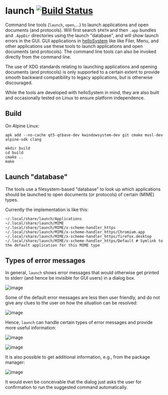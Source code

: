 # launch [![Build Status](https://api.cirrus-ci.com/github/helloSystem/launch.svg)](https://cirrus-ci.com/github/helloSystem/launch)

Command line tools (`launch`, `open`,...) to launch applications and open documents (and protocols). Will first search `$PATH` and then `.app` bundles and `.AppDir` directories using the launch "database", and will show launch errors in the GUI. GUI applications in [helloSystem](https://hellosystem.github.io/) like like Filer, Menu, and other applications use these tools to launch applications and open documents (and protocols). The command line tools can also be invoked directly from the command line.

The use of XDG standards relating to launching applications and opening documents (and protocols) is only supported to a certain extent to provide smooth backward compatibility to legacy applications, but is otherwise discouraged.

While the tools are developed with helloSystem in mind, they are also built and occasionally tested on Linux to ensure platform independence.

## Build

On Alpine Linux:

```
apk add --no-cache qt5-qtbase-dev kwindowsystem-dev git cmake musl-dev alpine-sdk clang
```

```shell
mkdir build
cd build
cmake ..
make
```

## Launch "database"

The tools use a filesystem-based "database" to look up which applications should be launched to open documents (or protocols) of certain (MIME) types.

Currently the implementation is like this:

```
~/.local/share/launch/Applications
~/.local/share/launch/MIME
~/.local/share/launch/MIME/x-scheme-handler_https
~/.local/share/launch/MIME/x-scheme-handler_https/Chromium.app
~/.local/share/launch/MIME/x-scheme-handler_https/firefox.desktop
~/.local/share/launch/MIME/x-scheme-handler_https/Default # Symlink to the default application for this MIME type
```

## Types of error messages

In general, `launch` shows error messages that would otherwise get printed to stderr (and hence be invisible for GUI users) in a dialog box.

![image](https://user-images.githubusercontent.com/2480569/96336678-be08b780-1081-11eb-8665-32eee927f231.png)

Some of the default error messages are less then user friendly, and do not give any clues to the user on how the situation can be resolved:

![image](https://user-images.githubusercontent.com/2480569/96020556-84039f80-0e4e-11eb-9a43-dd21b28e209b.png)

Hence, `launch` can handle certain types of error messages and provide more useful information:

![image](https://user-images.githubusercontent.com/2480569/96335893-0cb35300-107c-11eb-9871-76e477391202.png)

![image](https://user-images.githubusercontent.com/2480569/96336616-60746b00-1081-11eb-9c1e-a8c06da46e2a.png)

It is also possible to get additional information, e.g., from the package manager:

![image](https://user-images.githubusercontent.com/2480569/96335900-1f2d8c80-107c-11eb-9b30-5925d6d06df0.png)

It would even be conceivable that the dialog just asks the user for confirmation to run the suggested command automatically.
